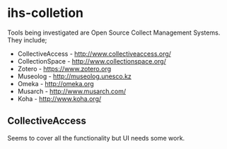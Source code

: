 # ihs-colletion

Tools being investigated are Open Source Collect Management Systems. They include;

* CollectiveAccess - http://www.collectiveaccess.org/
* CollectionSpace - http://www.collectionspace.org/
* Zotero - https://www.zotero.org
* Museolog - http://museolog.unesco.kz
* Omeka - http://omeka.org
* Musarch - http://www.musarch.com/
* Koha - http://www.koha.org/

## CollectiveAccess

Seems to cover all the functionality but UI needs some work.
